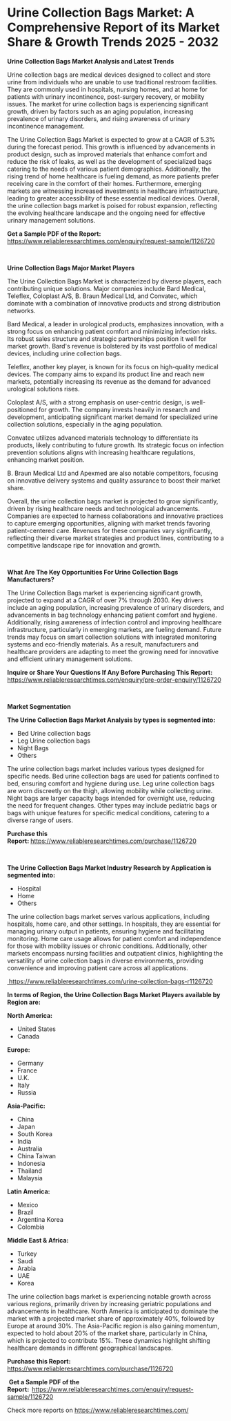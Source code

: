 <p><h1>Urine Collection Bags Market: A Comprehensive Report of its Market Share & Growth Trends 2025 - 2032</h1></p><p><strong>Urine Collection Bags Market Analysis and Latest Trends</strong></p>
<p><p>Urine collection bags are medical devices designed to collect and store urine from individuals who are unable to use traditional restroom facilities. They are commonly used in hospitals, nursing homes, and at home for patients with urinary incontinence, post-surgery recovery, or mobility issues. The market for urine collection bags is experiencing significant growth, driven by factors such as an aging population, increasing prevalence of urinary disorders, and rising awareness of urinary incontinence management.</p><p>The Urine Collection Bags Market is expected to grow at a CAGR of 5.3% during the forecast period. This growth is influenced by advancements in product design, such as improved materials that enhance comfort and reduce the risk of leaks, as well as the development of specialized bags catering to the needs of various patient demographics. Additionally, the rising trend of home healthcare is fueling demand, as more patients prefer receiving care in the comfort of their homes. Furthermore, emerging markets are witnessing increased investments in healthcare infrastructure, leading to greater accessibility of these essential medical devices. Overall, the urine collection bags market is poised for robust expansion, reflecting the evolving healthcare landscape and the ongoing need for effective urinary management solutions.</p></p>
<p><strong>Get a Sample PDF of the Report:&nbsp;</strong> <a href="https://www.reliableresearchtimes.com/enquiry/request-sample/1126720?utm_campaign=3548&utm_medium=2&utm_source=Github&utm_content=ia&utm_term=04042025&utm_id=urine-collection-bags">https://www.reliableresearchtimes.com/enquiry/request-sample/1126720</a></p>
<p>&nbsp;</p>
<p><strong>Urine Collection Bags Major Market Players</strong></p>
<p><p>The Urine Collection Bags Market is characterized by diverse players, each contributing unique solutions. Major companies include Bard Medical, Teleflex, Coloplast A/S, B. Braun Medical Ltd, and Convatec, which dominate with a combination of innovative products and strong distribution networks.</p><p>Bard Medical, a leader in urological products, emphasizes innovation, with a strong focus on enhancing patient comfort and minimizing infection risks. Its robust sales structure and strategic partnerships position it well for market growth. Bard's revenue is bolstered by its vast portfolio of medical devices, including urine collection bags.</p><p>Teleflex, another key player, is known for its focus on high-quality medical devices. The company aims to expand its product line and reach new markets, potentially increasing its revenue as the demand for advanced urological solutions rises.</p><p>Coloplast A/S, with a strong emphasis on user-centric design, is well-positioned for growth. The company invests heavily in research and development, anticipating significant market demand for specialized urine collection solutions, especially in the aging population.</p><p>Convatec utilizes advanced materials technology to differentiate its products, likely contributing to future growth. Its strategic focus on infection prevention solutions aligns with increasing healthcare regulations, enhancing market position.</p><p>B. Braun Medical Ltd and Apexmed are also notable competitors, focusing on innovative delivery systems and quality assurance to boost their market share.</p><p>Overall, the urine collection bags market is projected to grow significantly, driven by rising healthcare needs and technological advancements. Companies are expected to harness collaborations and innovative practices to capture emerging opportunities, aligning with market trends favoring patient-centered care. Revenues for these companies vary significantly, reflecting their diverse market strategies and product lines, contributing to a competitive landscape ripe for innovation and growth.</p></p>
<p>&nbsp;</p>
<p><strong>What Are The Key Opportunities For Urine Collection Bags Manufacturers?</strong></p>
<p><p>The Urine Collection Bags market is experiencing significant growth, projected to expand at a CAGR of over 7% through 2030. Key drivers include an aging population, increasing prevalence of urinary disorders, and advancements in bag technology enhancing patient comfort and hygiene. Additionally, rising awareness of infection control and improving healthcare infrastructure, particularly in emerging markets, are fueling demand. Future trends may focus on smart collection solutions with integrated monitoring systems and eco-friendly materials. As a result, manufacturers and healthcare providers are adapting to meet the growing need for innovative and efficient urinary management solutions.</p></p>
<p><strong>Inquire or Share Your Questions If Any Before Purchasing This Report:</strong> <a href="https://www.reliableresearchtimes.com/enquiry/pre-order-enquiry/1126720?utm_campaign=3548&utm_medium=2&utm_source=Github&utm_content=ia&utm_term=04042025&utm_id=urine-collection-bags">https://www.reliableresearchtimes.com/enquiry/pre-order-enquiry/1126720</a></p>
<p>&nbsp;</p>
<p><strong>Market Segmentation</strong></p>
<p><strong>The Urine Collection Bags Market Analysis by types is segmented into:</strong></p>
<p><ul><li>Bed Urine collection bags</li><li>Leg Urine collection bags</li><li>Night Bags</li><li>Others</li></ul></p>
<p><p>The urine collection bags market includes various types designed for specific needs. Bed urine collection bags are used for patients confined to bed, ensuring comfort and hygiene during use. Leg urine collection bags are worn discreetly on the thigh, allowing mobility while collecting urine. Night bags are larger capacity bags intended for overnight use, reducing the need for frequent changes. Other types may include pediatric bags or bags with unique features for specific medical conditions, catering to a diverse range of users.</p></p>
<p><strong>Purchase this Report:&nbsp;</strong><a href="https://www.reliableresearchtimes.com/purchase/1126720?utm_campaign=3548&utm_medium=2&utm_source=Github&utm_content=ia&utm_term=04042025&utm_id=urine-collection-bags">https://www.reliableresearchtimes.com/purchase/1126720</a></p>
<p>&nbsp;</p>
<p><strong>The Urine Collection Bags Market Industry Research by Application is segmented into:</strong></p>
<p><ul><li>Hospital</li><li>Home</li><li>Others</li></ul></p>
<p><p>The urine collection bags market serves various applications, including hospitals, home care, and other settings. In hospitals, they are essential for managing urinary output in patients, ensuring hygiene and facilitating monitoring. Home care usage allows for patient comfort and independence for those with mobility issues or chronic conditions. Additionally, other markets encompass nursing facilities and outpatient clinics, highlighting the versatility of urine collection bags in diverse environments, providing convenience and improving patient care across all applications.</p></p>
<p><a href="https://www.reliableresearchtimes.com/urine-collection-bags-r1126720?utm_campaign=3548&utm_medium=2&utm_source=Github&utm_content=ia&utm_term=04042025&utm_id=urine-collection-bags">&nbsp;https://www.reliableresearchtimes.com/urine-collection-bags-r1126720</a></p>
<p><strong>In terms of Region, the Urine Collection Bags Market Players available by Region are:</strong></p>
<p>
    <p> <strong> North America: </strong>
        <ul>
            <li>United States</li>
            <li>Canada</li>
        </ul>
        </p> 
    <p> <strong> Europe: </strong>
        <ul>
            <li>Germany</li>
            <li>France</li>
            <li>U.K.</li>
            <li>Italy</li>
            <li>Russia</li>
        </ul>
        </p> 
    <p> <strong> Asia-Pacific: </strong>
        <ul>
            <li>China</li>
            <li>Japan</li>
            <li>South Korea</li>
            <li>India</li>
            <li>Australia</li>
            <li>China Taiwan</li>
            <li>Indonesia</li>
            <li>Thailand</li>
            <li>Malaysia</li>
        </ul>
        </p> 
    <p> <strong> Latin America: </strong>
        <ul>
            <li>Mexico</li>
            <li>Brazil</li>
            <li>Argentina Korea</li>
            <li>Colombia</li>
        </ul>
        </p> 
    <p> <strong> Middle East & Africa: </strong>
        <ul>
            <li>Turkey</li>
            <li>Saudi</li>
            <li>Arabia</li>
            <li>UAE</li>
            <li>Korea</li>
        </ul>
    </p>
    </p>
<p><p>The urine collection bags market is experiencing notable growth across various regions, primarily driven by increasing geriatric populations and advancements in healthcare. North America is anticipated to dominate the market with a projected market share of approximately 40%, followed by Europe at around 30%. The Asia-Pacific region is also gaining momentum, expected to hold about 20% of the market share, particularly in China, which is projected to contribute 15%. These dynamics highlight shifting healthcare demands in different geographical landscapes.</p></p>
<p><strong>Purchase this Report: </strong><a href="https://www.reliableresearchtimes.com/purchase/1126720?utm_campaign=3548&utm_medium=2&utm_source=Github&utm_content=ia&utm_term=04042025&utm_id=urine-collection-bags">https://www.reliableresearchtimes.com/purchase/1126720</a></p>
<p>&nbsp;<strong>Get a Sample PDF of the Report:&nbsp;&nbsp;</strong><a href="https://www.reliableresearchtimes.com/enquiry/request-sample/1126720?utm_campaign=3548&utm_medium=2&utm_source=Github&utm_content=ia&utm_term=04042025&utm_id=urine-collection-bags">https://www.reliableresearchtimes.com/enquiry/request-sample/1126720</a></p>
<p><strong></strong></p>
<p>Check more reports on <a href="https://www.reliableresearchtimes.com/?utm_campaign=3548&utm_medium=2&utm_source=Github&utm_content=ia&utm_term=04042025&utm_id=urine-collection-bags">https://www.reliableresearchtimes.com/</a></p>